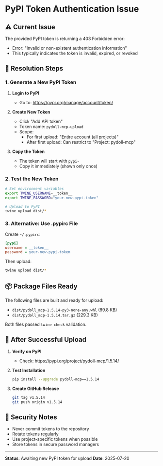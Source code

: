# PyPI Token Authentication Issue

## ⚠️ Current Issue

The provided PyPI token is returning a 403 Forbidden error:
- Error: "Invalid or non-existent authentication information"
- This typically indicates the token is invalid, expired, or revoked

## 🔧 Resolution Steps

### 1. Generate a New PyPI Token

1. **Login to PyPI**
   - Go to: https://pypi.org/manage/account/token/

2. **Create New Token**
   - Click "Add API token"
   - Token name: `pydoll-mcp-upload`
   - Scope: 
     - For first upload: "Entire account (all projects)"
     - After first upload: Can restrict to "Project: pydoll-mcp"

3. **Copy the Token**
   - The token will start with `pypi-`
   - Copy it immediately (shown only once)

### 2. Test the New Token

```bash
# Set environment variables
export TWINE_USERNAME=__token__
export TWINE_PASSWORD="your-new-pypi-token"

# Upload to PyPI
twine upload dist/*
```

### 3. Alternative: Use .pypirc File

Create `~/.pypirc`:
```ini
[pypi]
username = __token__
password = your-new-pypi-token
```

Then upload:
```bash
twine upload dist/*
```

## 📦 Package Files Ready

The following files are built and ready for upload:
- `dist/pydoll_mcp-1.5.14-py3-none-any.whl` (89.8 KB)
- `dist/pydoll_mcp-1.5.14.tar.gz` (229.3 KB)

Both files passed `twine check` validation.

## 🚀 After Successful Upload

1. **Verify on PyPI**
   - Check: https://pypi.org/project/pydoll-mcp/1.5.14/

2. **Test Installation**
   ```bash
   pip install --upgrade pydoll-mcp==1.5.14
   ```

3. **Create GitHub Release**
   ```bash
   git tag v1.5.14
   git push origin v1.5.14
   ```

## 🔐 Security Notes

- Never commit tokens to the repository
- Rotate tokens regularly
- Use project-specific tokens when possible
- Store tokens in secure password managers

---

**Status**: Awaiting new PyPI token for upload
**Date**: 2025-07-20